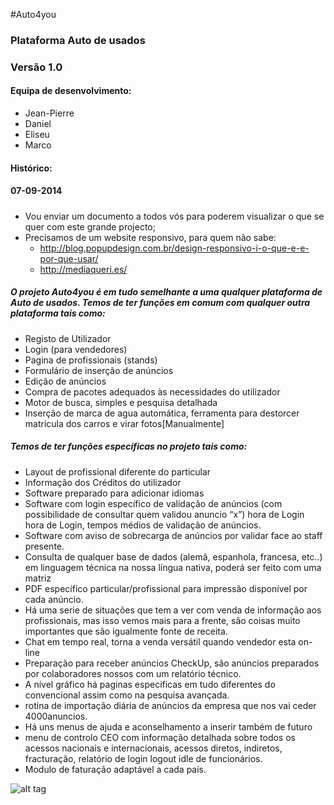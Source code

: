 #Auto4you
### Plataforma Auto de usados
### Versão 1.0

#### Equipa de desenvolvimento:
+ Jean-Pierre
+ Daniel
+ Eliseu
+ Marco

#### Histórico:

#### 07-09-2014
#####
+ Vou enviar um documento a todos vós para poderem visualizar o que se quer com este grande projecto;
+ Precisamos de um website responsivo, para quem não sabe:      
    + http://blog.popupdesign.com.br/design-responsivo-i-o-que-e-e-por-que-usar/
    + http://mediaqueri.es/


##### O projeto Auto4you é em tudo semelhante a uma qualquer plataforma de Auto de usados. Temos de ter funções em comum com qualquer outra plataforma tais como:

+ Registo de Utilizador
+ Login (para vendedores)
+ Pagina de profissionais (stands)
+ Formulário de inserção de anúncios
+ Edição de anúncios
+ Compra de pacotes adequados às necessidades do utilizador
+ Motor de busca, simples e pesquisa detalhada
+ Inserção de marca de agua automática, ferramenta para destorcer matricula dos carros e virar fotos[Manualmente]

##### Temos de ter funções específicas no projeto tais como:
+ Layout de profissional diferente do particular
+ Informação dos Créditos do utilizador
+ Software preparado para adicionar idiomas
+ Software com login específico de validação de anúncios (com possibilidade de consultar quem validou anuncio “x”)
hora de Login hora de Login, tempos médios de validação de anúncios.
+ Software com aviso de sobrecarga de anúncios por validar face ao staff presente.
+ Consulta de qualquer base de dados (alemã, espanhola, francesa, etc..) em linguagem técnica na nossa língua
nativa, poderá ser feito com uma matriz
+ PDF específico particular/profissional para impressão disponível por cada anúncio.
+ Há uma serie de situações que tem a ver com venda de informação aos profissionais, mas isso vemos mais para a
frente, são coisas muito importantes que são igualmente fonte de receita.
+ Chat em tempo real, torna a venda versátil quando vendedor esta on-line
+ Preparação para receber anúncios CheckUp, são anúncios preparados por colaboradores nossos com um relatório
técnico.
+ A nível gráfico há paginas especificas em tudo diferentes do convencional assim como na pesquisa avançada.
+ rotina de importação diária de anúncios da empresa que nos vai ceder 4000anuncios.
+ Há uns menus de ajuda e aconselhamento a inserir também de futuro
+ menu de controlo CEO com informação detalhada sobre todos os acessos nacionais e internacionais, acessos
diretos, indiretos, fracturação, relatório de login logout idle de funcionários.
+ Modulo de faturação adaptável a cada país.


![alt tag](https://github.com/jpcarvalho1992/Autoclix/blob/master/documentos/screenshots/autoclix.png)
